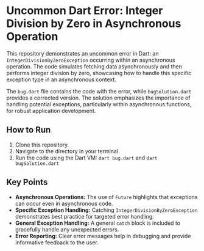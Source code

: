 # Uncommon Dart Error: Integer Division by Zero in Asynchronous Operation

This repository demonstrates an uncommon error in Dart: an `IntegerDivisionByZeroException` occurring within an asynchronous operation. The code simulates fetching data asynchronously and then performs integer division by zero, showcasing how to handle this specific exception type in an asynchronous context.

The `bug.dart` file contains the code with the error, while `bugSolution.dart` provides a corrected version.  The solution emphasizes the importance of handling potential exceptions, particularly within asynchronous functions, for robust application development.

## How to Run

1. Clone this repository.
2. Navigate to the directory in your terminal.
3. Run the code using the Dart VM: `dart bug.dart` and `dart bugSolution.dart`

## Key Points

* **Asynchronous Operations:** The use of `Future` highlights that exceptions can occur even in asynchronous code.
* **Specific Exception Handling:** Catching `IntegerDivisionByZeroException` demonstrates best practice for targeted error handling.
* **General Exception Handling:** A general `catch` block is included to gracefully handle any unexpected errors.
* **Error Reporting:**  Clear error messages help in debugging and provide informative feedback to the user.
